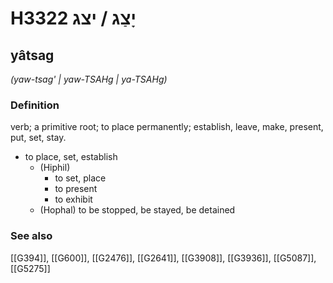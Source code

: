 # H3322 יָצַג / יצג

## yâtsag

_(yaw-tsag' | yaw-TSAHɡ | ya-TSAHɡ)_

### Definition

verb; a primitive root; to place permanently; establish, leave, make, present, put, set, stay.

- to place, set, establish
    - (Hiphil)
        - to set, place
        - to present
        - to exhibit
    - (Hophal) to be stopped, be stayed, be detained
### See also

[[G394]], [[G600]], [[G2476]], [[G2641]], [[G3908]], [[G3936]], [[G5087]], [[G5275]]

